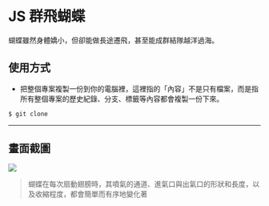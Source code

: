 # JS 群飛蝴蝶

蝴蝶雖然身體嬌小，但卻能做長途遷飛，甚至能成群結隊越洋過海。

## 使用方式
- 把整個專案複製一份到你的電腦裡，這裡指的「內容」不是只有檔案，而是指所有整個專案的歷史紀錄、分支、標籤等內容都會複製一份下來。
```sh
$ git clone
```

----

## 畫面截圖
![](https://i.imgur.com/LCsfTLk.gif)
> 蝴蝶在每次扇動翅膀時，其噴氣的通道、進氣口與出氣口的形狀和長度，以及收縮程度，都會簡單而有序地變化著
